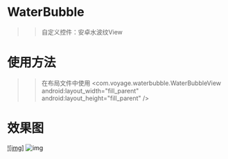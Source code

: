 # WaterBubble
>> 自定义控件：安卓水波纹View
# 使用方法
>> 在布局文件中使用
	<com.voyage.waterbubble.WaterBubbleView
        android:layout_width="fill_parent"
        android:layout_height="fill_parent" />
# 效果图
[![img]](https://github.com/w19961009/WaterBubble/tree/master/WaterBubble/screenshots/GIF.gif) 
![img](https://github.com/w19961009/WaterBubble/tree/master/WaterBubble/screenshots/img.gif "点击查看gif动画")